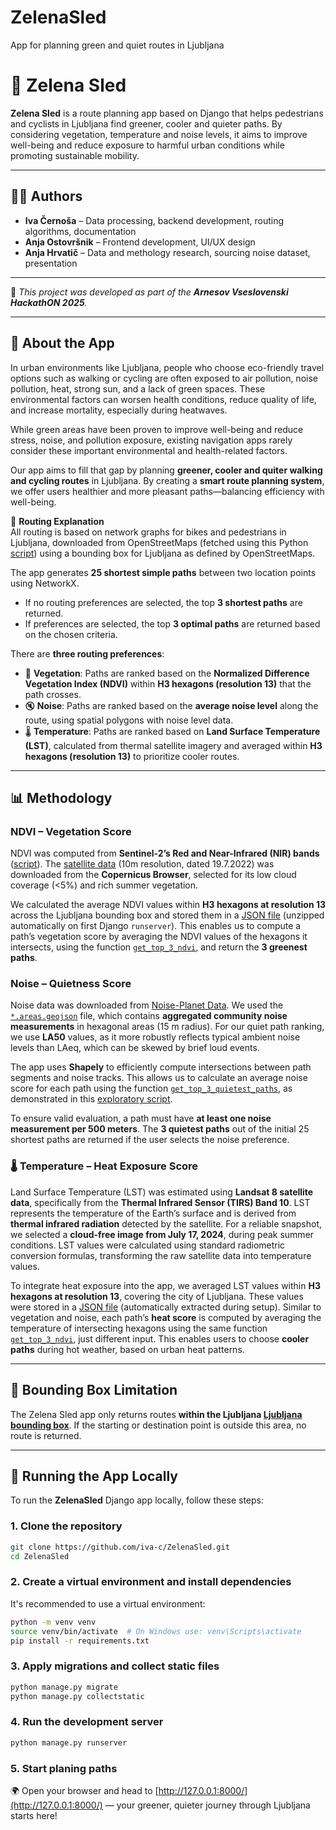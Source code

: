 # ZelenaSled
App for planning green and quiet routes in Ljubljana 

# 🌱 Zelena Sled

**Zelena Sled** is a route planning app based on Django that helps pedestrians and cyclists in Ljubljana find greener, cooler and quieter paths. By considering vegetation, temperature and noise levels, it aims to improve well-being and reduce exposure to harmful urban conditions while promoting sustainable mobility.

---

## 👩‍💻 Authors

- **Iva Černoša** – Data processing, backend development, routing algorithms, documentation
- **Anja Ostovršnik** – Frontend development, UI/UX design
- **Anja Hrvatič** – Data and methology research, sourcing noise dataset, presentation

---

🔧 _This project was developed as part of the **Arnesov Vseslovenski HackathON 2025**._

---

## 🌿 About the App

In urban environments like Ljubljana, people who choose eco-friendly travel options such as walking or cycling are often exposed to air pollution, noise pollution, heat, strong sun, and a lack of green spaces. These environmental factors can worsen health conditions, reduce quality of life, and increase mortality, especially during heatwaves.

While green areas have been proven to improve well-being and reduce stress, noise, and pollution exposure, existing navigation apps rarely consider these important environmental and health-related factors.

Our app aims to fill that gap by planning **greener, cooler and quiter walking and cycling routes** in Ljubljana. By creating a **smart route planning system**, we offer users healthier and more pleasant paths—balancing efficiency with well-being.


🧭 **Routing Explanation**  
All routing is based on network graphs for bikes and pedestrians in Ljubljana, downloaded from OpenStreetMaps (fetched using this Python [script](https://github.com/iva-c/ZelenaSled/blob/7d6712204207def0e291f0b6f10d1ab337349aca/Cycle_walking_graphs_lj.ipynb)) using a bounding box for Ljubljana as defined by OpenStreetMaps.

The app generates **25 shortest simple paths** between two location points using NetworkX.  
- If no routing preferences are selected, the top **3 shortest paths** are returned.  
- If preferences are selected, the top **3 optimal paths** are returned based on the chosen criteria.

There are **three routing preferences**:  
- 🌿 **Vegetation**: Paths are ranked based on the **Normalized Difference Vegetation Index (NDVI)** within **H3 hexagons (resolution 13)** that the path crosses.  
- 🔇 **Noise**: Paths are ranked based on the **average noise level** along the route, using spatial polygons with noise level data.  
- 🌡️ **Temperature**: Paths are ranked based on **Land Surface Temperature (LST)**, calculated from thermal satellite imagery and averaged within **H3 hexagons (resolution 13)** to prioritize cooler routes.


---

## 📊 Methodology

### NDVI – Vegetation Score

NDVI was computed from **Sentinel-2’s Red and Near-Infrared (NIR) bands** ([script](https://github.com/iva-c/ZelenaSled/blob/f7d817477e1ad724063e4ad3278c4420edbbc067/analize/NDVI_by_H3.ipynb)). The [satellite data](https://download.dataspace.copernicus.eu/odata/v1/Products%2810164c43-3e57-4e32-a579-2cb6b8d93bea%29/%24value) (10m resolution, dated 19.7.2022) was downloaded from the **Copernicus Browser**, selected for its low cloud coverage (<5%) and rich summer vegetation.

We calculated the average NDVI values within **H3 hexagons at resolution 13** across the Ljubljana bounding box and stored them in a [JSON file](https://github.com/iva-c/ZelenaSled/blob/main/ZelenaSled/routing/data/avg_ndvi_h3_13.zip) (unzipped automatically on first Django `runserver`). This enables us to compute a path’s vegetation score by averaging the NDVI values of the hexagons it intersects, using the function [`get_top_3_ndvi`](https://github.com/iva-c/ZelenaSled/blob/main/ZelenaSled/routing/views.py), and return the **3 greenest paths**.

### Noise – Quietness Score

Noise data was downloaded from [Noise-Planet Data](https://data.noise-planet.org/noisecapture/). We used the [`*.areas.geojson`](https://github.com/iva-c/ZelenaSled/blob/main/ZelenaSled/routing/data/Slovenia_Osrednjeslovenska_Ljubljana.areas.geojson) file, which contains **aggregated community noise measurements** in hexagonal areas (15 m radius). For our quiet path ranking, we use **LA50** values, as it more robustly reflects typical ambient noise levels than LAeq, which can be skewed by brief loud events.

The app uses **Shapely** to efficiently compute intersections between path segments and noise tracks. This allows us to calculate an average noise score for each path using the function [`get_top_3_quietest_paths`](https://github.com/iva-c/ZelenaSled/blob/main/ZelenaSled/routing/views.py), as demonstrated in this [exploratory script](https://github.com/iva-c/ZelenaSled/blob/f7d817477e1ad724063e4ad3278c4420edbbc067/analysis/average_noise_path.ipynb).

To ensure valid evaluation, a path must have **at least one noise measurement per 500 meters**. The **3 quietest paths** out of the initial 25 shortest paths are returned if the user selects the noise preference.

### 🌡️ Temperature – Heat Exposure Score

Land Surface Temperature (LST) was estimated using **Landsat 8 satellite data**, specifically from the **Thermal Infrared Sensor (TIRS) Band 10**. LST represents the temperature of the Earth’s surface and is derived from **thermal infrared radiation** detected by the satellite. For a reliable snapshot, we selected a **cloud-free image from July 17, 2024**, during peak summer conditions. LST values were calculated using standard radiometric conversion formulas, transforming the raw satellite data into temperature values.

To integrate heat exposure into the app, we averaged LST values within **H3 hexagons at resolution 13**, covering the city of Ljubljana. These values were stored in a [JSON file](https://github.com/iva-c/ZelenaSled/blob/main/ZelenaSled/routing/data/avg_ndvi_h3_13.zip) (automatically extracted during setup). Similar to vegetation and noise, each path’s **heat score** is computed by averaging the temperature of intersecting hexagons using the same function [`get_top_3_ndvi`](https://github.com/iva-c/ZelenaSled/blob/main/ZelenaSled/routing/views.py), just different input. This enables users to choose **cooler paths** during hot weather, based on urban heat patterns.


---

## 🚫 Bounding Box Limitation

The Zelena Sled app only returns routes **within the Ljubljana [Ljubljana bounding box](https://github.com/iva-c/ZelenaSled/blob/435404a48190d61816f774c4eb39ab627a7b72ea/podatki/bounding_box_lj.csv)**. If the starting or destination point is outside this area, no route is returned.

---


## 🚀 Running the App Locally

To run the **ZelenaSled** Django app locally, follow these steps:

### 1. Clone the repository

```bash
git clone https://github.com/iva-c/ZelenaSled.git
cd ZelenaSled
```

### 2. Create a virtual environment and install dependencies

It's recommended to use a virtual environment:

```bash
python -m venv venv
source venv/bin/activate  # On Windows use: venv\Scripts\activate
pip install -r requirements.txt
```

### 3. Apply migrations and collect static files

```bash
python manage.py migrate
python manage.py collectstatic
```

### 4. Run the development server

```bash
python manage.py runserver
```

### 5. Start planing paths

🌍 Open your browser and head to [http://127.0.0.1:8000/](http://127.0.0.1:8000/) — your greener, quieter journey through Ljubljana starts here!

